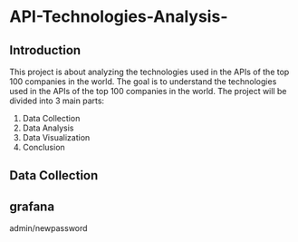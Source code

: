 # API-Technologies-Analysis-

## Introduction
This project is about analyzing the technologies used in the APIs of the top 100 companies in the world. The goal is to understand the technologies used in the APIs of the top 100 companies in the world. The project will be divided into 3 main parts:
1. Data Collection
2. Data Analysis
3. Data Visualization
4. Conclusion

## Data Collection


## grafana 
admin/newpassword
